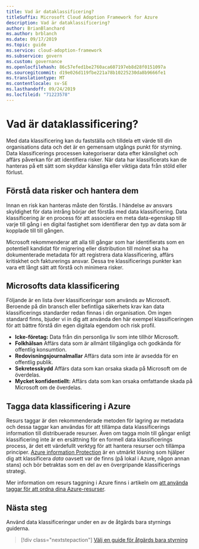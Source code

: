 ```yaml
---
title: Vad är dataklassificering?
titleSuffix: Microsoft Cloud Adoption Framework for Azure
description: Vad är dataklassificering?
author: BrianBlanchard
ms.author: brblanch
ms.date: 09/17/2019
ms.topic: guide
ms.service: cloud-adoption-framework
ms.subservice: govern
ms.custom: governance
ms.openlocfilehash: 86c57efed1be2760aca607197eb8d28f0151097a
ms.sourcegitcommit: d19e026d119fbe221a78b10225230da8b9666fe1
ms.translationtype: MT
ms.contentlocale: sv-SE
ms.lasthandoff: 09/24/2019
ms.locfileid: "71223578"
---
```

<!-- markdownlint-disable MD026 -->

# <a name="what-is-data-classification"></a>Vad är dataklassificering?

Med data klassificering kan du fastställa och tilldela ett värde till din organisations data och det är en gemensam utgångs punkt för styrning. Data klassificerings processen kategoriserar data efter känslighet och affärs påverkan för att identifiera risker. När data har klassificerats kan de hanteras på ett sätt som skyddar känsliga eller viktiga data från stöld eller förlust.

## <a name="understand-data-risks-then-manage-them"></a>Förstå data risker och hantera dem

Innan en risk kan hanteras måste den förstås. I händelse av ansvars skyldighet för data intrång börjar det förstås med data klassificering. Data klassificering är en process för att associera en meta data-egenskap till varje till gång i en digital fastighet som identifierar den typ av data som är kopplade till till gången.

Microsoft rekommenderar att alla till gångar som har identifierats som en potentiell kandidat för migrering eller distribution till molnet ska ha dokumenterade metadata för att registrera data klassificering, affärs kritiskhet och fakturerings ansvar. Dessa tre klassificerings punkter kan vara ett långt sätt att förstå och minimera risker.

## <a name="microsofts-data-classification"></a>Microsofts data klassificering

Följande är en lista över klassificeringar som används av Microsoft. Beroende på din bransch eller befintliga säkerhets krav kan data klassificerings standarder redan finnas i din organisation. Om ingen standard finns, bjuder vi in dig att använda den här exempel klassificeringen för att bättre förstå din egen digitala egendom och risk profil.

- **Icke-företag:** Data från din personliga liv som inte tillhör Microsoft.
- **Folkhälsan** Affärs data som är allmänt tillgängliga och godkända för offentlig konsumtion.
- **Redovisningsjournalmallar** Affärs data som inte är avsedda för en offentlig publik.
- **Sekretesskydd** Affärs data som kan orsaka skada på Microsoft om de överdelas.
- **Mycket konfidentiellt:** Affärs data som kan orsaka omfattande skada på Microsoft om de överdelas.

## <a name="tagging-data-classification-in-azure"></a>Tagga data klassificering i Azure

Resurs taggar är den rekommenderade metoden för lagring av metadata och dessa taggar kan användas för att tillämpa data klassificerings information till distribuerade resurser. Även om tagga moln till gångar enligt klassificering inte är en ersättning för en formell data klassificerings process, är det ett värdefullt verktyg för att hantera resurser och tillämpa principer. [Azure information Protection](https://docs.microsoft.com/azure/information-protection/what-is-information-protection) är en utmärkt lösning som hjälper dig att klassificera _data_ oavsett var de finns (på lokal i Azure, någon annan stans) och bör betraktas som en del av en övergripande klassificerings strategi.

Mer information om resurs taggning i Azure finns i artikeln om [att använda taggar för att ordna dina Azure-resurser](https://docs.microsoft.com/azure/azure-resource-manager/resource-group-using-tags).

## <a name="next-steps"></a>Nästa steg

Använd data klassificeringar under en av de åtgärds bara styrnings guiderna.

> [!div class="nextstepaction"]
> [Välj en guide för åtgärds bara styrning](../guides/index.md)
